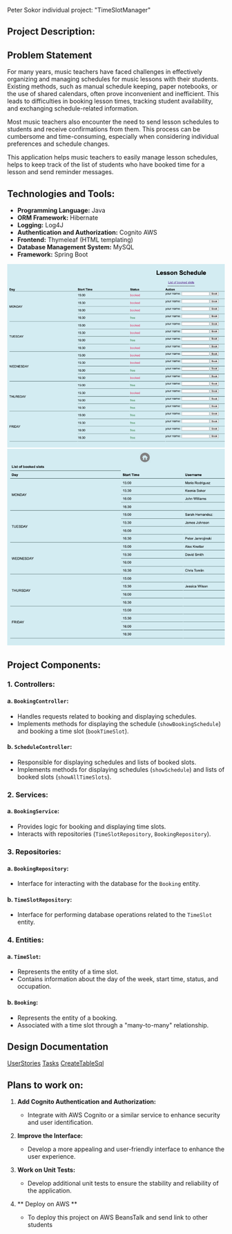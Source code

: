 Peter Sokor individual project: "TimeSlotManager"

## Project Description:

## Problem Statement

For many years, music teachers have faced challenges in effectively organizing and managing schedules for music lessons with their students. Existing methods, such as manual schedule keeping, paper notebooks, or the use of shared calendars, often prove inconvenient and inefficient. This leads to difficulties in booking lesson times, tracking student availability, and exchanging schedule-related information.

Most music teachers also encounter the need to send lesson schedules to students and receive confirmations from them. This process can be cumbersome and time-consuming, especially when considering individual preferences and schedule changes.

This application helps music teachers to easily manage lesson schedules, helps to keep track of the list of students who have booked time for a lesson and send reminder messages.


## Technologies and Tools:

- **Programming Language:** Java
- **ORM Framework:** Hibernate
- **Logging:** Log4J
- **Authentication and Authorization:** Cognito AWS
- **Frontend:** Thymeleaf (HTML templating)
- **Database Management System:** MySQL
- **Framework:** Spring Boot

![Page where students can book time slot](screenshots/PageWhereStudentsCanBookTimeSlot.png)
![Page where the teacher can see list of people who booked time for a lesson](screenshots/PageWhereTeacherCanSeeListOfPeopleWhoBookedTime.png)

## Project Components:

### 1. Controllers:

#### a. `BookingController`:

- Handles requests related to booking and displaying schedules.
- Implements methods for displaying the schedule (`showBookingSchedule`) and booking a time slot (`bookTimeSlot`).

#### b. `ScheduleController`:

- Responsible for displaying schedules and lists of booked slots.
- Implements methods for displaying schedules (`showSchedule`) and lists of booked slots (`showAllTimeSlots`).

### 2. Services:

#### a. `BookingService`:

- Provides logic for booking and displaying time slots.
- Interacts with repositories (`TimeSlotRepository`, `BookingRepository`).

### 3. Repositories:

#### a. `BookingRepository`:

- Interface for interacting with the database for the `Booking` entity.

#### b. `TimeSlotRepository`:

- Interface for performing database operations related to the `TimeSlot` entity.

### 4. Entities:

#### a. `TimeSlot`:

- Represents the entity of a time slot.
- Contains information about the day of the week, start time, status, and occupation.

#### b. `Booking`:

- Represents the entity of a booking.
- Associated with a time slot through a "many-to-many" relationship.

## Design Documentation
[UserStories](DesignDocuments/userStories.md)
[Tasks](DesignDocuments/tasks.md)
[CreateTableSql](DesignDocuments/CreateTimeSlotTable.sql)




## Plans to work on:

1. **Add Cognito Authentication and Authorization:**
    - Integrate with AWS Cognito or a similar service to enhance security and user identification.

2. **Improve the Interface:**
    - Develop a more appealing and user-friendly interface to enhance the user experience.

3. **Work on Unit Tests:**
    - Develop additional unit tests to ensure the stability and reliability of the application.
   
4. ** Deploy on AWS **
    - To deploy this project on AWS BeansTalk and send link to other students
